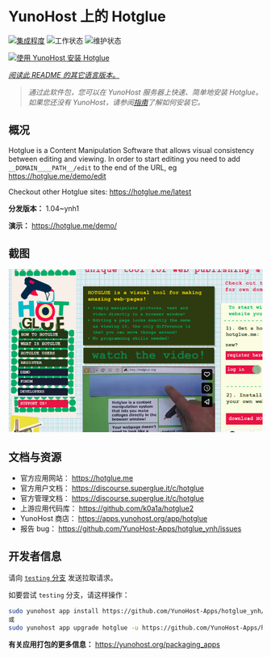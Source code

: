 <!--
注意：此 README 由 <https://github.com/YunoHost/apps/tree/master/tools/readme_generator> 自动生成
请勿手动编辑。
-->

# YunoHost 上的 Hotglue

[![集成程度](https://dash.yunohost.org/integration/hotglue.svg)](https://ci-apps.yunohost.org/ci/apps/hotglue/) ![工作状态](https://ci-apps.yunohost.org/ci/badges/hotglue.status.svg) ![维护状态](https://ci-apps.yunohost.org/ci/badges/hotglue.maintain.svg)

[![使用 YunoHost 安装 Hotglue](https://install-app.yunohost.org/install-with-yunohost.svg)](https://install-app.yunohost.org/?app=hotglue)

*[阅读此 README 的其它语言版本。](./ALL_README.md)*

> *通过此软件包，您可以在 YunoHost 服务器上快速、简单地安装 Hotglue。*  
> *如果您还没有 YunoHost，请参阅[指南](https://yunohost.org/install)了解如何安装它。*

## 概况

Hotglue is a Content Manipulation Software that allows visual consistency between editing and viewing.
In order to start editing you need to add `__DOMAIN____PATH__/edit` to the end of the URL, eg https://hotglue.me/demo/edit

Checkout other Hotglue sites: https://hotglue.me/latest



**分发版本：** 1.04~ynh1

**演示：** <https://hotglue.me/demo/>

## 截图

![Hotglue 的截图](./doc/screenshots/example.jpg)

## 文档与资源

- 官方应用网站： <https://hotglue.me>
- 官方用户文档： <https://discourse.superglue.it/c/hotglue>
- 官方管理文档： <https://discourse.superglue.it/c/hotglue>
- 上游应用代码库： <https://github.com/k0a1a/hotglue2>
- YunoHost 商店： <https://apps.yunohost.org/app/hotglue>
- 报告 bug： <https://github.com/YunoHost-Apps/hotglue_ynh/issues>

## 开发者信息

请向 [`testing` 分支](https://github.com/YunoHost-Apps/hotglue_ynh/tree/testing) 发送拉取请求。

如要尝试 `testing` 分支，请这样操作：

```bash
sudo yunohost app install https://github.com/YunoHost-Apps/hotglue_ynh/tree/testing --debug
或
sudo yunohost app upgrade hotglue -u https://github.com/YunoHost-Apps/hotglue_ynh/tree/testing --debug
```

**有关应用打包的更多信息：** <https://yunohost.org/packaging_apps>
